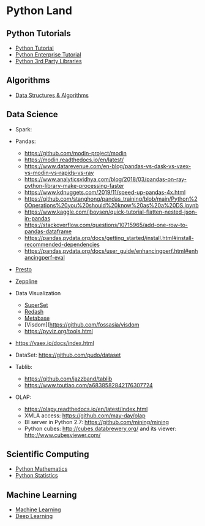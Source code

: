 # Python Land

## Python Tutorials
- [Python Tutorial]()
- [Python Enterprise Tutorial]()
- [Python 3rd Party Libraries]()

## Algorithms
- [Data Structures & Algorithms]()

## Data Science
- Spark:

- Pandas:
  - https://github.com/modin-project/modin
  - https://modin.readthedocs.io/en/latest/
  - https://www.datarevenue.com/en-blog/pandas-vs-dask-vs-vaex-vs-modin-vs-rapids-vs-ray
  - https://www.analyticsvidhya.com/blog/2018/03/pandas-on-ray-python-library-make-processing-faster
  - https://www.kdnuggets.com/2019/11/speed-up-pandas-4x.html
  - https://github.com/stanghong/pandas_training/blob/main/Python%20Operations%20you%20should%20know%20as%20a%20DS.ipynb
  - https://www.kaggle.com/jboysen/quick-tutorial-flatten-nested-json-in-pandas
  - https://stackoverflow.com/questions/10715965/add-one-row-to-pandas-dataframe
  - https://pandas.pydata.org/docs/getting_started/install.html#install-recommended-dependencies
  - https://pandas.pydata.org/docs/user_guide/enhancingperf.html#enhancingperf-eval

- [Presto](https://prestodb.io)
- [Zeppline](https://zeppelin.apache.org)
- Data Visualization
  - [SuperSet](https://superset.apache.org)
  - [Redash](https://github.com/getredash/redash)
  - [Metabase](https://www.metabase.com/)
  - [Visdom](https://github.com/fossasia/visdom
  - https://pyviz.org/tools.html

- https://vaex.io/docs/index.html


- DataSet: https://github.com/pudo/dataset

- Tablib:
  - https://github.com/jazzband/tablib
  - https://www.toutiao.com/a6838582842176307724

- OLAP:
  - https://olapy.readthedocs.io/en/latest/index.html
  - XMLA access: https://github.com/may-day/olap
  - BI server in Python 2.7: https://github.com/mining/mining
  - Python cubes: http://cubes.databrewery.org/ and its viewer: http://www.cubesviewer.com/ 

## Scientific Computing
- [Python Mathematics]()
- [Python Statistics]()

## Machine Learning
- [Machine Learning]()
- [Deep Learning]()

